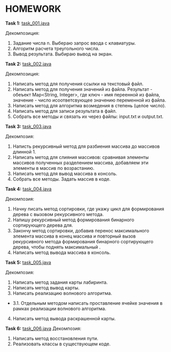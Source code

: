 # HOMEWORK

__Task 1:__ [task_001.java](https://github.com/dmitry-40in/JAVA/blob/main/hw_01/task_001.java)

Декомпозиция:
1. Задание числа n. Выбераю запрос ввода с клавиатуры.
2. Алгоритм расчета треугольного числа.
3. Вывод результата. Выбираю вывод на экран.


__Task 2:__ [task_002.java](https://github.com/dmitry-40in/JAVA/blob/main/hw_02/task_002.java)

Декомпозиция:
1. Написать метод для получения ссылки на текстовый файл.
2. Написать метод для получения значений из файла. Результат - обеъект Map<String, Integer>, где ключ - имя переенной из файла, значение - число исоответсвующее значению переменной из файла.
3. Написать метод для алгоритма возмедения в степень (целое число).
4. Написать метод для записи результата в файл.
5. Собрать все методы и связать их через файлы: input.txt и output.txt.


__Task 3:__ [task_003.java](https://github.com/dmitry-40in/JAVA/blob/main/hw_03/task_003.java)

Декомпозия:
1. Написть рекурсивный метод для разбиения массива до массивов длинной 1.
2. Написать метод для слияния массивов: сравнивая элементы массивов полученных разделением массива, добавляем эти элементы в массив по возрастанию.
3. Написать метод для вывод массива в консоль.
4. Собрать все методы. Задать массив в коде. 


__Task 4:__ [task_004.java](https://github.com/dmitry-40in/JAVA/blob/main/hw_04/task_004.java)

Декомпозия:
1. Начну писать метод сортировки, где укажу цикл для формирования дерева с вызовом рекурсивного метода.
2. Напишу рекурсивный метод формирования бинарного сортирующего дерева для.
3. Закончу метод сортировки, добавив перенос максимального элемента массива в конец массива и повторный вызов рекурсивного метода формирования бинарного сортирующего дерева, чтобы поднять максимальный .
4. Написать метод вывода массива в консоль. 


__Task 5:__ [task_005.java](https://github.com/dmitry-40in/JAVA/blob/main/hw_05/task_005.java)

Декомпозия:
1. Написать метод задания карты лабиринта.
2. Написать метод вывод карты.
3. Написать реализацию волнового алгоритма.
+ 3.1. Отдельным методом написать проставление ячейке значения в рамках реализации волнового алгоритма.
4. Написать метод вывода раскрашенной карты. 

__Task 6:__ [task_006.java](https://github.com/dmitry-40in/JAVA/blob/main/hw_06/)
Декомпозия:
1. Написать метод восстановления пути.
2. Реализовать классы в существующем коде.
